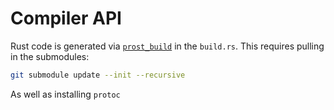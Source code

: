 # Compiler API

Rust code is generated via [`prost_build`](https://github.com/tokio-rs/prost/tree/master/prost-build) in the `build.rs`.
This requires pulling in the submodules:

```bash
git submodule update --init --recursive
```

As well as installing `protoc`
